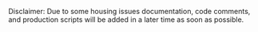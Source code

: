 Disclaimer: Due to some housing issues documentation, code comments, and production scripts will be added in a later time as soon as possible.